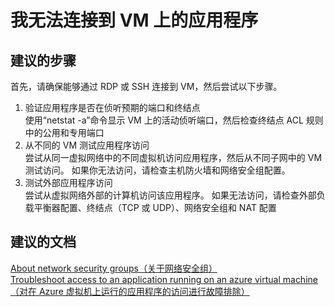<properties 
    pageTitle="我无法连接到 VM 上的应用程序"
    description="我无法连接到 VM 上的应用程序 "
    service="microsoft.classiccompute"
    resource="virtualmachines"
    authors="kasparks"
    displayOrder="6"
    selfHelpType="resource"
    supportTopicIds=""
    productPesIds=""
    resourceTags="windows, linux"
    cloudEnvironments="public"   
 />

# 我无法连接到 VM 上的应用程序

## **建议的步骤**
首先，请确保能够通过 RDP 或 SSH 连接到 VM，然后尝试以下步骤。

1. 验证应用程序是否在侦听预期的端口和终结点 <br>
使用“netstat -a”命令显示 VM 上的活动侦听端口，然后检查终结点 ACL 规则中的公用和专用端口
2. 从不同的 VM 测试应用程序访问 <br>
尝试从同一虚拟网络中的不同虚拟机访问应用程序，然后从不同子网中的 VM 测试访问。 如果你无法访问，请检查主机防火墙和网络安全组配置。
3. 测试外部应用程序访问 <br>
尝试从虚拟网络外部的计算机访问该应用程序。 如果无法访问，请检查外部负载平衡器配置、终结点（TCP 或 UDP）、网络安全组和 NAT 配置

## **建议的文档**
[About network security groups（关于网络安全组）](https://azure.microsoft.com/documentation/articles/virtual-networks-nsg/) <br>
[Troubleshoot access to an application running on an azure virtual machine（对在 Azure 虚拟机上运行的应用程序的访问进行故障排除）](https://azure.microsoft.com/documentation/articles/virtual-machines-troubleshoot-access-application/)


<!--HONumber=May16_HO5-->


